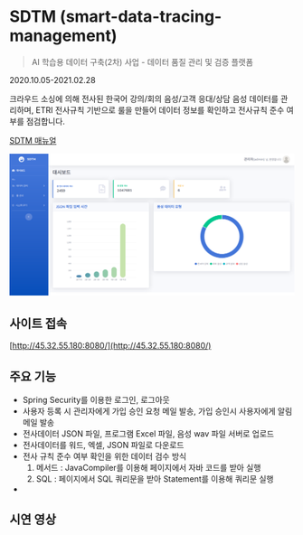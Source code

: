 # SDTM (smart-data-tracing-management)
> AI 학습용 데이터 구축(2차) 사업 - 데이터 품질 관리 및 검증 플랫폼  

2020.10.05-2021.02.28

크라우드 소싱에 의해 전사된 한국어 강의/회의 음성/고객 응대/상담 음성 데이터를 관리하며, ETRI 전사규칙 기반으로 룰을 만들어 데이터 정보를 확인하고 전사규칙 준수 여부를 점검합니다.  
  
[SDTM 매뉴얼](https://docs.google.com/document/d/1EF0ysPyC-t6nF3UxD-LlGf-ztwdlsFJXvLM8UCWFMew/edit?usp=sharing)

![](./screenshot.png)


## 사이트 접속
[http://45.32.55.180:8080/](http://45.32.55.180:8080/)

## 주요 기능

* Spring Security를 이용한 로그인, 로그아웃
* 사용자 등록 시 관리자에게 가입 승인 요청 메일 발송, 가입 승인시 사용자에게 알림 메일 발송
* 전사데이터 JSON 파일, 프로그램 Excel 파일, 음성 wav 파일 서버로 업로드
* 전사데이터를 워드, 엑셀, JSON 파일로 다운로드
* 전사 규칙 준수 여부 확인을 위한 데이터 검수 방식
  1. 메서드 : JavaCompiler를 이용해 페이지에서 자바 코드를 받아 실행
  1. SQL : 페이지에서 SQL 쿼리문을 받아 Statement를 이용해 쿼리문 실행
* 
  
## 시연 영상
  
  


